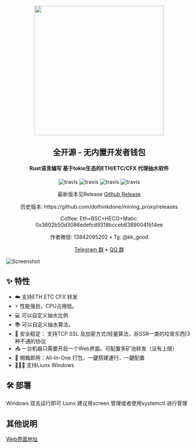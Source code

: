 <h1 align="center">
  <br>
  <img src="https://raw.githubusercontent.com/YusongWang/mining_proxy/9ec34e9d780866ab8792df09a9d6ec0b0f01b013/images/logo.png" width="350"/>
</h1>

<h2 align="center">全开源 - 无内置开发者钱包</h2>
<h4 align="center">Rust语言编写 基于tokio生态的ETH/ETC/CFX 代理抽水软件</h4>

<p align="center">
  <a>
    <img src="https://img.shields.io/badge/Release-v0.2.2-orgin.svg" alt="travis">
  </a>
  <a>
    <img src="https://img.shields.io/badge/Last_Update-2022_02_08-orgin.svg" alt="travis">
  </a>
  <a>
    <img src="https://img.shields.io/badge/Language-Rust-green.svg" alt="travis">
  </a>
  <a>
    <img src="https://img.shields.io/badge/License-Apache-green.svg" alt="travis">
  </a>
</p>
<p align="center">最新版本见Release <a href="https://github.com/YusongWang/mining_proxy/releases">Github Release</a></p>
<p align="center">历史版本: https://github.com/dothinkdone/mining_proxy/releases</p>
<p align="center">
Coffee: Eth+BSC+HECO+Matic: 0x3602b50d3086edefcd9318bcceb6389004fb14ee
</p>

<p align="center">
作者微信: 13842095202 • Tg: @kk_good
</p>


<p align="center">
  <a href="https://t.me/+ZkUDlH2Fecc3MGM1">Telegram 群</a> •
  <a href="https://jq.qq.com/?_wv=1027&k=AWfknDiw">QQ 群</a> 
</p>

![Screenshot](https://raw.githubusercontent.com/YusongWang/mining_proxy/9ec34e9d780866ab8792df09a9d6ec0b0f01b013/images/web.jpg)

## :sparkles: 特性

- :cloud: 支持ETH ETC CFX 转发
- :zap: 性能强劲，CPU占用低。
- 💻 可以自定义抽水比例
- 📚 可以自定义抽水算法。
- 💾 安全稳定： 支持TCP SSL 及加密方式(轻量算法，非SSR一类的垃圾东西)3种不通的协议
- :outbox_tray: 一台机器只需要开启一个Web界面。可配置多矿池转发（没有上限）
- :rocket: 開箱即用：All-In-One 打包，一鍵搭建運行，一鍵配置
- :family_woman_girl_boy: 支持Liunx Windows

## :hammer_and_wrench: 部署



Windows 双击运行即可
Liunx 建议用screen 管理或者使用systemctl 进行管理

## 其他说明
<a href="https://github.com/YusongWang/mining_proxy_web">Web界面地址</a><br>
